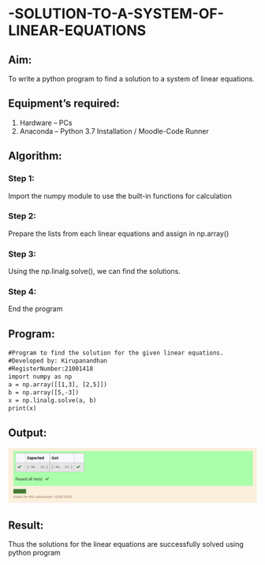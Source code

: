 # -SOLUTION-TO-A-SYSTEM-OF-LINEAR-EQUATIONS
## Aim:
To write a python program to find a solution to a system of linear equations.
## Equipment’s required:
1. 	Hardware – PCs
2. 	Anaconda – Python 3.7 Installation / Moodle-Code Runner
## Algorithm:
### Step 1: 
Import the numpy module to use the built-in functions for calculation
### Step 2: 
Prepare the lists from each linear equations and assign in np.array()
### Step 3: 
Using the np.linalg.solve(), we can find the solutions.
### Step 4: 
End the program
## Program:
```
#Program to find the solution for the given linear equations.
#Developed by: Kirupanandhan
#RegisterNumber:21001418
import numpy as np
a = np.array([[1,3], [2,5]])
b = np.array([5,-3])
x = np.linalg.solve(a, b)
print(x)
```

## Output:
![output](ex1op.png)
## Result: 
Thus the solutions for the linear equations are successfully solved using python program

